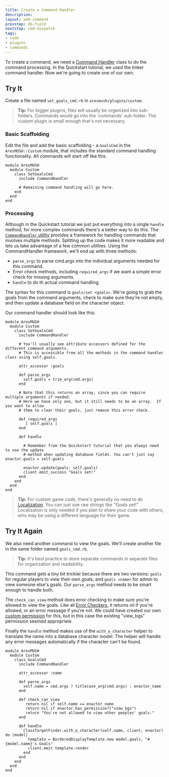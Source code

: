 ```yaml
---
title: Create a Command Handler
description:
layout: add-command
prevstep: db-field
nextstep: cmd-dispatch
tags: 
- code
- plugins
- commands
---
```


To create a command, we need a [Command Handler](/tutorials/code/commands) class to do the command processing.  In the Quickstart tutorial, we used the tinker command handler.  Now we're going to create one of our own.

## Try It

Create a file named `set_goals_cmd.rb` in `aresmush/plugins/custom`.

> <i class="fa fa-info-circle"></i> **Tip:** For bigger plugins, files will usually be organized into sub-folders.  Commands would go into the 'commands' sub-folder.  The custom plugin is small enough that's not necessary.

### Basic Scaffolding

Edit the file and add the basic scaffolding - a `GoalsCmd` in the `AresMUSH::Custom` module, that includes the standard command handling functionality.  All commands will start off like this.

    module AresMUSH
      module Custom
        class SetGoalsCmd
          include CommandHandler
          
          # Remaining command handling will go here.
        end
      end
    end

### Processing

Although in the Quickstart tutorial we just put everything into a single `handle` method, for more complex commands there's a better way to do this.  The [`CommandHandler` utility](/tutorials/code/commands) provides a framework for handling commands that involves multiple methods.  Splitting up the code makes it more readable and lets us take advantage of a few common utilities.  Using the CommandHandler framework, we'll end up with three methods:

* `parse_args` to parse cmd.args into the individual arguments needed for this command.
* Error check methods, including `required_args` if we want a simple error check for missing arguments.
* `handle` to do th actual command handling.

The syntax for this command is `goals/set <goals>`.  We're going to grab the goals from the command arguments, check to make sure they're not empty, and then update a database field on the character object.

Our command handler should look like this:

    module AresMUSH
      module Custom
        class SetGoalsCmd
          include CommandHandler
          
          # You'll usually see attribute accessors defined for the different command arguments.
          # This is accessible from all the methods in the command handler class using self.goals.
          
          attr_accessor :goals
    
          def parse_args
            self.goals = trim_arg(cmd.args)
          end
          
          # Note that this returns an array, since you can require multiple arguments if needed.
          # Here we have only one, but it still needs to be an array.  If you want to allow
          # them to clear their goals, just remove this error check.
          
          def required_args
             [ self.goals ]
          end
          
          def handle
          
            # Remember from the Quickstart tutorial that you always need to use the update
            # method when updating database fields. You can't just say enactor.goals = self.goals
            
            enactor.update(goals: self.goals)
            client.emit_success "Goals set!"
          end          
        end
      end
    end

> <i class="fa fa-info-circle"></i> **Tip:**  For custom game code, there's generally no need to do [Localization](/tutorials/code/localization).  You can just use raw strings like "Goals set!"  Localization is only needed if you plan to share your code with others, who may be using a different language for their game.


## Try It Again

We also need another command to view the goals.  We'll create another file in the same folder named `goals_cmd.rb`.

> <i class="fa fa-info-circle"></i> **Tip:** It's best practice to store separate commands in separate files for organization and readability.

This command gets a tiny bit trickier because there are two versions:  `goals` for regular players to view their own goals, and `goals <name>` for admin to view someone else's goals.  Our `parse_args` method needs to be smart enough to handle both.

The `check_can_view` method does error checking to make sure you're allowed to view the goals.  Like all [Error Checkers](/tutorials/code/error-checkers), it returns nil if you're allowed, or an error message if you're not.  We could have created our own [custom permission](/tutorials/manage/roles) for this, but in this case the existing "view_bgs" permission seemed appropriate.

Finally the `handle` method makes use of the `with_a_character` helper to translate the name into a database character model.  The helper will handle any error messages automatically if the character can't be found.

    module AresMUSH
      module Custom
        class GoalsCmd
          include CommandHandler
          
          attr_accessor :name
          
          def parse_args
            self.name = cmd.args ? titlecase_arg(cmd.args) : enactor_name
          end
          
          def check_can_view
             return nil if self.name == enactor_name
             return nil if enactor.has_permission?("view_bgs")
             return "You're not allowed to view other peoples' goals."
          end
          
          def handle
            ClassTargetFinder.with_a_character(self.name, client, enactor) do |model|
              template = BorderedDisplayTemplate.new model.goals, "#{model.name}'s Goals"
              client.emit template.render     
            end
          end
        end
      end
    end
